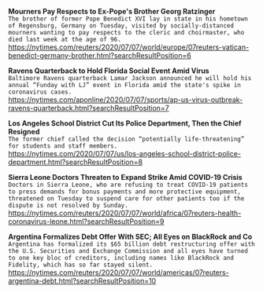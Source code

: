 **Mourners Pay Respects to Ex-Pope's Brother Georg Ratzinger**\
`The brother of former Pope Benedict XVI lay in state in his hometown of Regensburg, Germany on Tuesday, visited by socially-distanced mourners wanting to pay respects to the cleric and choirmaster, who died last week at the age of 96.`\
https://nytimes.com/reuters/2020/07/07/world/europe/07reuters-vatican-benedict-germany-brother.html?searchResultPosition=6

**Ravens Quarterback to Hold Florida Social Event Amid Virus**\
`Baltimore Ravens quarterback Lamar Jackson announced he will hold his annual “Funday with LJ” event in Florida amid the state's spike in coronavirus cases.`\
https://nytimes.com/aponline/2020/07/07/sports/ap-us-virus-outbreak-ravens-quarterback.html?searchResultPosition=7

**Los Angeles School District Cut Its Police Department, Then the Chief Resigned**\
`The former chief called the decision “potentially life-threatening” for students and staff members.`\
https://nytimes.com/2020/07/07/us/los-angeles-school-district-police-department.html?searchResultPosition=8

**Sierra Leone Doctors Threaten to Expand Strike Amid COVID-19 Crisis**\
`Doctors in Sierra Leone, who are refusing to treat COVID-19 patients to press demands for bonus payments and more protective equipment, threatened on Tuesday to suspend care for other patients too if the dispute is not resolved by Sunday.   `\
https://nytimes.com/reuters/2020/07/07/world/africa/07reuters-health-coronavirus-leone.html?searchResultPosition=9

**Argentina Formalizes Debt Offer With SEC; All Eyes on BlackRock and Co**\
`Argentina has formalized its $65 billion debt restructuring offer with the U.S. Securities and Exchange Commission and all eyes have turned to one key bloc of creditors, including names like BlackRock and Fidelity, which has so far stayed silent.`\
https://nytimes.com/reuters/2020/07/07/world/americas/07reuters-argentina-debt.html?searchResultPosition=10

